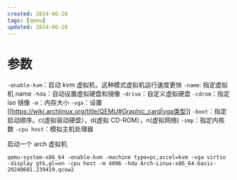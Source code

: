 ```yaml
---
created: 2024-06-28
tags: [qemu]
updated: 2024-06-28
---
```


# 参数

`-enable-kvm`：启动 kvm 虚拟机，这种模式虚拟机运行速度更快
`-name`: 指定虚拟机 name
`-hda`：自动设置虚拟硬盘和镜像
`-drive`：自定义虚拟硬盘
`-cdrom`：指定 iso 镜像
`-m`：内存大小
`-vga`：设置 [[https://wiki.archlinux.org/title/QEMU#Graphic_card|vga类型]]
`-boot`：指定启动顺序。c(虚拟驱动硬盘），d(虚拟 CD-ROM），n(虚拟网络)
`-smp`：指定内核数
`-cpu host`：模拟主机处理器

启动一个 arch 虚拟机
```shell
qemu-system-x86_64 -enable-kvm -machine type=pc,accel=kvm -vga virtio -display gtk,gl=on -cpu host -m 4096 -hda Arch-Linux-x86_64-basic-20240601.239419.qcow2
```